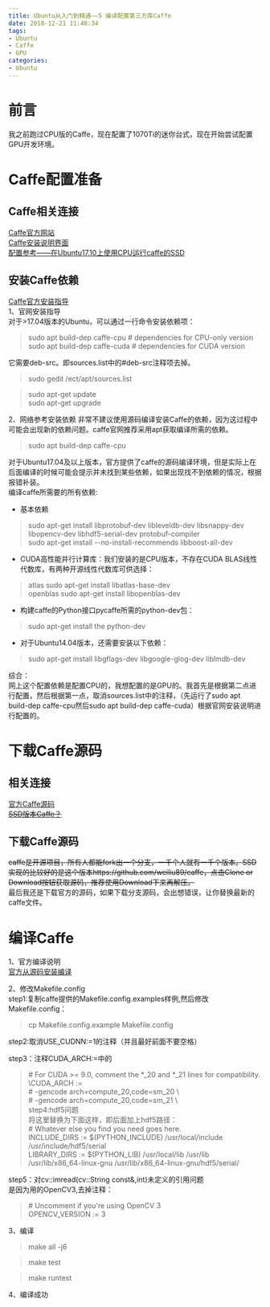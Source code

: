 ```yaml
---
title: Ubuntu从入门到精通——5 编译配置第三方库Caffe
date: 2018-12-21 11:48:34
tags:
- Ubuntu 
- Caffe
- GPU
categories: 
- Ubuntu
---
```


# 前言
我之前跑过CPU版的Caffe，现在配置了1070Ti的迷你台式，现在开始尝试配置GPU开发环境。

# Caffe配置准备  
## Caffe相关连接
[Caffe官方网站](http://caffe.berkeleyvision.org/)  
[Caffe安装说明界面](http://caffe.berkeleyvision.org/install_apt.html)  
[配置参考——在Ubuntu17.10上使用CPU运行caffe的SSD](https://blog.csdn.net/rockwzy/article/details/79155566)

## 安装Caffe依赖  
[Caffe官方安装指导](http://caffe.berkeleyvision.org/installation.html#compilation)   
1、官网安装指导  
对于>17.04版本的Ubuntu，可以通过一行命令安装依赖项：  
>sudo apt build-dep caffe-cpu        # dependencies for CPU-only version
>sudo apt build-dep caffe-cuda       # dependencies for CUDA version

它需要deb-src。即sources.list中的#deb-src注释项去掉。   
>sudo gedit /ect/apt/sources.list   

>sudo apt-get update  
>sudo apt-get upgrade   

2、网络参考安装依赖
非常不建议使用源码编译安装Caffe的依赖，因为这过程中可能会出现新的依赖问题。caffe官网推荐采用apt获取编译所需的依赖。   
>sudo apt build-dep caffe-cpu   

对于Ubuntu17.04及以上版本，官方提供了caffe的源码编译环境，但是实际上在后面编译的时候可能会提示并未找到某些依赖，如果出现找不到依赖的情况，根据报错补装。  
编译caffe所需要的所有依赖:   
- 基本依赖 
>sudo apt-get install libprotobuf-dev libleveldb-dev libsnappy-dev libopencv-dev libhdf5-serial-dev protobuf-compiler    
>sudo apt-get install --no-install-recommends libboost-all-dev    

- CUDA高性能并行计算库：我们安装的是CPU版本，不存在CUDA
BLAS线性代数库，有两种开源线性代数库可供选择：   
>atlas sudo apt-get install libatlas-base-dev   
>openblas sudo apt-get install libopenblas-dev   

- 构建caffe的Python接口pycaffe所需的python-dev包：   
>sudo apt-get install the python-dev   

- 对于Ubuntu14.04版本，还需要安装以下依赖：    
>sudo apt-get install libgflags-dev libgoogle-glog-dev liblmdb-dev   

综合：  
网上这个配置依赖是配置CPU的，我想配置的是GPU的。我首先是根据第二点进行配置，然后根据第一点，取消sources.list中的注释，（先运行了sudo apt build-dep caffe-cpu然后sudo apt build-dep caffe-cuda）根据官网安装说明进行配置的。  

# 下载Caffe源码  
## 相关连接  
[官方Caffe源码](https://github.com/BVLC/caffe)       
~~[SSD版本Caffe？](https://github.com/weiliu89/caffe)~~     

## 下载Caffe源码
~~caffe是开源项目，所有人都能fork出一个分支，一千个人就有一千个版本。SSD实现的比较好的是这个版本https://github.com/weiliu89/caffe，点击Clone or Download按钮获取源码，推荐使用Download下来再解压。~~    
最后我还是下载官方的源码，如果下载分支源码，会出想错误，让你替换最新的caffe文件。     

# 编译Caffe
1、官方编译说明   
[官方从源码安装编译](http://caffe.berkeleyvision.org/installation.html#compilation)    

2、修改Makefile.config   
step1:复制caffe提供的Makefile.config.examples样例,然后修改Makefile.config：       
>cp Makefile.config.example Makefile.config  

step2:取消USE_CUDNN:=1的注释（并且最好前面不要空格）  

step3：注释CUDA_ARCH:=中的   
>\# For CUDA >= 9.0, comment the *_20 and *_21 lines for compatibility.     
>\CUDA_ARCH :=     
>\# -gencode arch=compute_20,code=sm_20 \   
>\#		-gencode arch=compute_20,code=sm_21 \   
step4:hdf5问题  
将这里替换为下面这样，即后面加上hdf5路径：       
>\# Whatever else you find you need goes here.   
>INCLUDE_DIRS := $(PYTHON_INCLUDE) /usr/local/include /usr/include/hdf5/serial      
>LIBRARY_DIRS := $(PYTHON_LIB) /usr/local/lib /usr/lib /usr/lib/x86_64-linux-gnu /usr/lib/x86_64-linux-gnu/hdf5/serial/    

step5：对cv::imread(cv::String const&,int)未定义的引用问题   
是因为用的OpenCV3,去掉注释：     
>\# Uncomment if you're using OpenCV 3    
>OPENCV_VERSION := 3

3、编译   
>make all -j6  

>make test  

>make runtest  

4、编译成功




